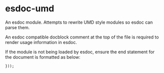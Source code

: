 # esdoc-umd

An esdoc module. Attempts to rewrite UMD style modules so esdoc can parse them.

An esdoc compatible docblock comment at the top of the file is required to render usage information in esdoc.

If the module is not being loaded by esdoc, ensure the end statement for the document is formatted as below:

`}));`
